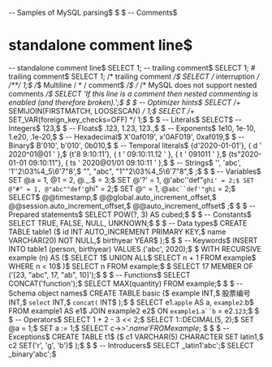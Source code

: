 -- Samples of MySQL parsing$
$
$
-- Comments$
# standalone comment line$
-- standalone comment line$
SELECT 1; -- trailing comment$
SELECT 1; # trailing comment$
SELECT 1; /* trailing comment */$
SELECT /* interruption */  /**/ 1;$
 /*$
    Multiline / * / comment$
 */$
 /* /* MySQL does not support nested comments */$
SELECT 'If this line is a comment then nested commenting is enabled (and therefore broken).';$
$
$
-- Optimizer hints$
SELECT /*+ SEMIJOIN(FIRSTMATCH, LOOSESCAN) */ 1;$
SELECT /*+ SET_VAR(foreign_key_checks=OFF) */ 1;$
$
$
-- Literals$
SELECT$
    -- Integers$
    123,$
$
    -- Floats$
    .123, 1.23, 123.,$
$
    -- Exponents$
    1e10, 1e-10, 1.e20, .1e-20,$
$
    -- Hexadecimal$
    X'0af019', x'0AF019', 0xaf019,$
$
    -- Binary$
    B'010', b'010', 0b010,$
$
    -- Temporal literals$
    {d'2020-01-01'}, { d ' 2020^01@01 ' },$
    {t'8 9:10:11'}, { t ' 09:10:11.12 ' }, { t ' 091011 ' },$
    {ts"2020-01-01 09:10:11"}, { ts ' 2020@01/01  09:10:11 ' },$
$
    -- Strings$
    '', 'abc', '1''2\03\%4\_5\\6\'7\"8',$
    "", "abc", "1""2\03\%4\_5\\6\'7\"8",$
;$
$
$
-- Variables$
SET @a = 1, @1 = 2, @._.$ = 3;$
SET @'?' = 1, @'abc''def"`ghi' = 2;$
SET @"#" = 1, @"abc""def'`ghi" = 2;$
SET @`^` = 1, @`abc``def'"ghi` = 2;$
SELECT$
    @@timestamp,$
    @@global.auto_increment_offset,$
    @@session.auto_increment_offset,$
    @@auto_increment_offset$
;$
$
$
-- Prepared statements$
SELECT POW(?, 3) AS cubed;$
$
$
-- Constants$
SELECT TRUE, FALSE, NULL, UNKNOWN;$
$
$
-- Data types$
CREATE TABLE table1 ($
    id INT AUTO_INCREMENT PRIMARY KEY,$
    name VARCHAR(20) NOT NULL,$
    birthyear YEAR$
);$
$
$
-- Keywords$
INSERT INTO table1 (person, birthyear) VALUES ('abc', 2020);$
$
WITH RECURSIVE example (n) AS ($
    SELECT 1$
    UNION ALL$
    SELECT n + 1 FROM example$
    WHERE n < 10$
)$
SELECT n FROM example;$
$
SELECT 17 MEMBER OF ('[23, "abc", 17, "ab", 10]');$
$
$
-- Functions$
SELECT CONCAT('function');$
SELECT MAX(quantity) FROM example;$
$
$
-- Schema object names$
CREATE TABLE basic ($
    example INT,$
    股票编号 INT,$
    `select` INT,$
    `concat(` INT$
);$
$
SELECT e1.`apple` AS a, `example2`.b$
FROM example1 AS e1$
JOIN example2 e2$
ON `example1`.`a``b` = e2.`123`;$
$
$
-- Operators$
SELECT 1 + 2 - 3 << 2;$
SELECT 1::DECIMAL(5, 2);$
SET @a = 1;$
SET a := 1;$
SELECT c->>'$.name' FROM example;$
$
$
$
-- Exceptions$
CREATE TABLE t1$
($
    c1 VARCHAR(5) CHARACTER SET latin1,$
    c2 SET('r', 'g', 'b')$
);$
$
$
-- Introducers$
SELECT _latin1'abc';$
SELECT _binary'abc';$
